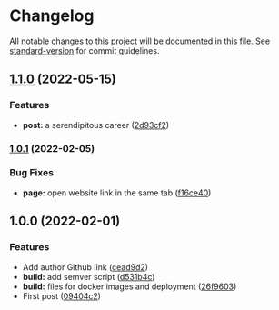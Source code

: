 # Changelog

All notable changes to this project will be documented in this file. See [standard-version](https://github.com/conventional-changelog/standard-version) for commit guidelines.

## [1.1.0](https://github.com/eyzi/blog/compare/v1.0.1...v1.1.0) (2022-05-15)


### Features

* **post:** a serendipitous career ([2d93cf2](https://github.com/eyzi/blog/commit/2d93cf2b71d4c0df2bc3752885ce9584506819a3))

### [1.0.1](https://github.com/eyzi/blog/compare/v1.0.0...v1.0.1) (2022-02-05)


### Bug Fixes

* **page:** open website link in the same tab ([f16ce40](https://github.com/eyzi/blog/commit/f16ce40a8321d0db101f539e30a3c48446549938))

## 1.0.0 (2022-02-01)


### Features

* Add author Github link ([cead9d2](https://github.com/eyzi/blog/commit/cead9d288cf4e635576a5ac82d9798b0dacb5388))
* **build:** add semver script ([d531b4c](https://github.com/eyzi/blog/commit/d531b4cb8861962968d905dd02f9d59695c2d821))
* **build:** files for docker images and deployment ([26f9603](https://github.com/eyzi/blog/commit/26f9603ebb3c76de0de86d017ef7ce541cb31a3b))
* First post ([09404c2](https://github.com/eyzi/blog/commit/09404c21fc2a94db918437d4045c31cdc0a89599))
